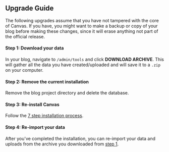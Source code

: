 ## Upgrade Guide

The following upgrades assume that you have not tampered with the core of Canvas. If you have, you might want to make a backup or copy of your blog before
making these changes, since it will erase anything not part of the official release.

#### Step 1: Download your data
In your blog, navigate to `/admin/tools` and click **DOWNLOAD ARCHIVE**. This will gather all the data you have created/uploaded and will save it to a 
`.zip` on your computer. 

#### Step 2: Remove the current installation
Remove the blog project directory and delete the database.

#### Step 3: Re-install Canvas
Follow the [7 step installation process](https://github.com/austintoddj/canvas#installation).

#### Step 4: Re-import your data
After you've completed the installation, you can re-import your data and uploads from the archive you downloaded from [step 1](https://github.com/austintoddj/canvas/blob/master/UPGRADE.md#step-1-download-your-data).
